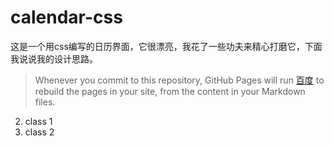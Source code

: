 calendar-css
===

这是一个用css编写的日历界面，它很漂亮，我花了一些功夫来精心打磨它，下面我说说我的设计思路。

>Whenever you commit to this repository, GitHub Pages will run [百度](https://www.baidu.com/) to rebuild the pages in your site, from the content in your Markdown files.

2. class 1
2. class 2




